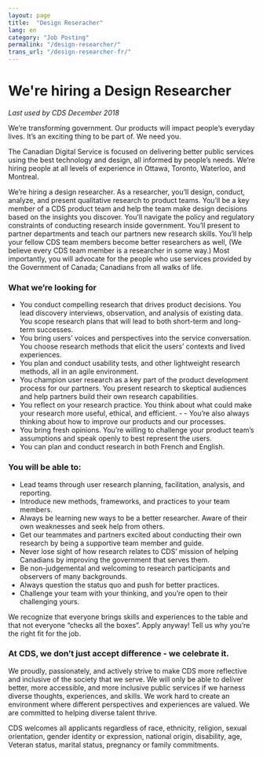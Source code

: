 ```yaml
---
layout: page
title:  "Design Reseracher"
lang: en
category: "Job Posting"
permalink: "/design-researcher/"
trans_url: "/design-researcher-fr/"
---
```


# We're hiring a Design Researcher
_Last used by CDS December 2018_


We’re transforming government. Our products will impact people’s everyday lives. It’s an exciting thing to be part of. We need you.

The Canadian Digital Service is focused on delivering better public services using the best technology and design, all informed by people’s needs. We’re hiring people at all levels of experience in Ottawa, Toronto, Waterloo, and Montreal.

We’re hiring a design researcher. As a researcher, you’ll design, conduct, analyze, and present qualitative research to product teams. You’ll be a key member of a CDS product team and help the team make design decisions based on the insights you discover. You’ll navigate the policy and regulatory constraints of conducting research inside government. You’ll present to partner departments and teach our partners new research skills. You’ll help your fellow CDS team members become better researchers as well, (We believe every CDS team member is a researcher in some way.) Most importantly, you will advocate for the people who use services provided by the Government of Canada; Canadians from all walks of life.

### What we’re looking for
- You conduct compelling research that drives product decisions. You lead discovery interviews, observation, and analysis of existing data. You scope research plans that will lead to both short-term and long-term successes.
- You bring users’ voices and perspectives into the service conversation. You choose research methods that elicit the users’ contexts and lived experiences.
- You plan and conduct usability tests, and other lightweight research methods, all in an agile environment.
- You champion user research as a key part of the product development process for our partners. You present research to skeptical audiences and help partners build their own research capabilities.
- You reflect on your research practice. You think about what could make your research more useful, ethical, and efficient. - - You’re also always thinking about how to improve our products and our processes.
- You bring fresh opinions. You’re willing to challenge your product team’s assumptions and speak openly to best represent the users.
- You can plan and conduct research in both French and English.
### You will be able to:
- Lead teams through user research planning, facilitation, analysis, and reporting.
- Introduce new methods, frameworks, and practices to your team members.
- Always be learning new ways to be a better researcher. Aware of their own weaknesses and seek help from others.
- Get our teammates and partners excited about conducting their own research by being a supportive team member and guide.
- Never lose sight of how research relates to CDS’ mission of helping Canadians by improving the government that serves them.
- Be non-judgemental and welcoming to research participants and observers of many backgrounds.
- Always question the status quo and push for better practices.
- Challenge your team with your thinking, and you’re open to their challenging yours.

We recognize that everyone brings skills and experiences to the table and that not everyone “checks all the boxes”. Apply anyway! Tell us why you’re the right fit for the job.

### At CDS, we don’t just accept difference - we celebrate it.
We proudly, passionately, and actively strive to make CDS more reflective and inclusive of the society that we serve. We will only be able to deliver better, more accessible, and more inclusive public services if we harness diverse thoughts, experiences, and skills. We work hard to create an environment where different perspectives and experiences are valued. We are committed to helping diverse talent thrive.

CDS welcomes all applicants regardless of race, ethnicity, religion, sexual orientation, gender identity or expression, national origin, disability, age, Veteran status, marital status, pregnancy or family commitments.
